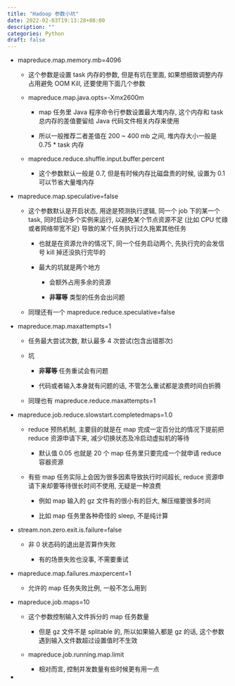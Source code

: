 ```yaml
---
title: "Hadoop 参数小坑"
date: 2022-02-03T19:13:28+08:00
description: ""
categories: Python
draft: false
---
```


- mapreduce.map.memory.mb=4096
  
  - 这个参数是设置 task 内存的参数, 但是有坑在里面, 如果想细致调整内存占用避免 OOM Kill, 还要使用下面几个参数
  
  - mapreduce.map.java.opts=-Xmx2600m
    
    - map 任务里 Java 程序命令行参数设置最大堆内存, 这个内存和 task 总内存的差值要留给 Java 代码文件相关内存来使用
    
    - 所以一般推荐二者差值在 200 ~ 400 mb 之间, 堆内存大小一般是 0.75 * task 内存
  
  - mapreduce.reduce.shuffle.input.buffer.percent
    
    - 这个参数默认一般是 0.7, 但是有时候内存比磁盘贵的时候, 设置为 0.1 可以节省大量堆内存

- mapreduce.map.speculative=false
  
  - 这个参数默认是开启状态, 用途是预测执行逻辑, 同一个 job 下的某一个 task, 同时启动多个实例来运行, 以避免某个节点资源不足 (比如 CPU 忙碌或者网络带宽不足) 导致的某个任务执行过久拖累其他任务
    
    - 也就是在资源允许的情况下, 同一个任务启动两个, 先执行完的会发信号 kill 掉还没执行完毕的
    
    - 最大的坑就是两个地方
      
      - 会额外占用多余的资源
      
      - **非幂等** 类型的任务会出问题
  
  - 同理还有一个 mapreduce.reduce.speculative=false

- mapreduce.map.maxattempts=1
  
  - 任务最大尝试次数, 默认最多 4 次尝试(包含出错那次)
  
  - 坑
    
    - **非幂等** 任务重试会有问题
    
    - 代码或者输入本身就有问题的话, 不管怎么重试都是浪费时间白折腾
  
  - 同理也有 mapreduce.reduce.maxattempts=1

- mapreduce.job.reduce.slowstart.completedmaps=1.0
  
  - reduce 预热机制, 主要目的就是在 map 完成一定百分比的情况下提前把 reduce 资源申请下来, 减少切换状态及冷启动虚拟机的等待
    
    - 默认值 0.05 也就是 20 个 map 任务里只要完成一个就申请 reduce 容器资源
  
  - 有些 map 任务实际上会因为很多因素导致执行时间超长, reduce 资源申请下来却要等待很长时间不使用, 无疑是一种浪费
    
    - 例如 map 输入的 gz 文件有的很小有的巨大, 解压缩要很多时间
    
    - 比如 map 任务里各种奇怪的 sleep, 不是纯计算

- stream.non.zero.exit.is.failure=false
  
  - 非 0 状态码的退出是否算作失败
    
    - 有的场景失败也没事, 不需要重试

- mapreduce.map.failures.maxpercent=1
  
  - 允许的 map 任务失败比例, 一般不怎么用到

- mapreduce.job.maps=10
  
  - 这个参数控制输入文件拆分的 map 任务数量
    
    - 但是 gz 文件不是 splitable 的, 所以如果输入都是 gz 的话, 这个参数遇到输入文件数超过设置值时不生效
  
  - mapreduce.job.running.map.limit
    
    - 相对而言, 控制并发数量有些时候更有用一点

- 
